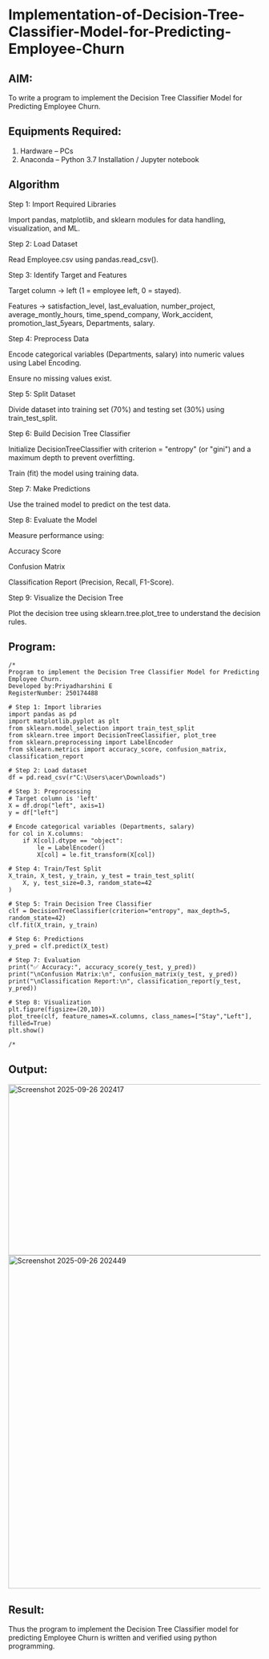 # Implementation-of-Decision-Tree-Classifier-Model-for-Predicting-Employee-Churn

## AIM:
To write a program to implement the Decision Tree Classifier Model for Predicting Employee Churn.

## Equipments Required:
1. Hardware – PCs
2. Anaconda – Python 3.7 Installation / Jupyter notebook

## Algorithm
Step 1: Import Required Libraries

Import pandas, matplotlib, and sklearn modules for data handling, visualization, and ML.

Step 2: Load Dataset

Read Employee.csv using pandas.read_csv().

Step 3: Identify Target and Features

Target column → left (1 = employee left, 0 = stayed).

Features → satisfaction_level, last_evaluation, number_project, average_montly_hours, time_spend_company, Work_accident, promotion_last_5years, Departments, salary.

Step 4: Preprocess Data

Encode categorical variables (Departments, salary) into numeric values using Label Encoding.

Ensure no missing values exist.

Step 5: Split Dataset

Divide dataset into training set (70%) and testing set (30%) using train_test_split.

Step 6: Build Decision Tree Classifier

Initialize DecisionTreeClassifier with criterion = "entropy" (or "gini") and a maximum depth to prevent overfitting.

Train (fit) the model using training data.

Step 7: Make Predictions

Use the trained model to predict on the test data.

Step 8: Evaluate the Model

Measure performance using:

Accuracy Score

Confusion Matrix

Classification Report (Precision, Recall, F1-Score).

Step 9: Visualize the Decision Tree

Plot the decision tree using sklearn.tree.plot_tree to understand the decision rules.


## Program:
```
/*
Program to implement the Decision Tree Classifier Model for Predicting Employee Churn.
Developed by:Priyadharshini E
RegisterNumber: 250174488

# Step 1: Import libraries
import pandas as pd
import matplotlib.pyplot as plt
from sklearn.model_selection import train_test_split
from sklearn.tree import DecisionTreeClassifier, plot_tree
from sklearn.preprocessing import LabelEncoder
from sklearn.metrics import accuracy_score, confusion_matrix, classification_report

# Step 2: Load dataset
df = pd.read_csv(r"C:\Users\acer\Downloads")

# Step 3: Preprocessing
# Target column is 'left'
X = df.drop("left", axis=1)
y = df["left"]

# Encode categorical variables (Departments, salary)
for col in X.columns:
    if X[col].dtype == "object":
        le = LabelEncoder()
        X[col] = le.fit_transform(X[col])

# Step 4: Train/Test Split
X_train, X_test, y_train, y_test = train_test_split(
    X, y, test_size=0.3, random_state=42
)

# Step 5: Train Decision Tree Classifier
clf = DecisionTreeClassifier(criterion="entropy", max_depth=5, random_state=42)
clf.fit(X_train, y_train)

# Step 6: Predictions
y_pred = clf.predict(X_test)

# Step 7: Evaluation
print("✅ Accuracy:", accuracy_score(y_test, y_pred))
print("\nConfusion Matrix:\n", confusion_matrix(y_test, y_pred))
print("\nClassification Report:\n", classification_report(y_test, y_pred))

# Step 8: Visualization
plt.figure(figsize=(20,10))
plot_tree(clf, feature_names=X.columns, class_names=["Stay","Left"], filled=True)
plt.show()

/*
```
## Output:
<img width="514" height="341" alt="Screenshot 2025-09-26 202417" src="https://github.com/user-attachments/assets/b88837e8-5c04-4c31-8b3c-37ce5cd0c150" />
<img width="1395" height="664" alt="Screenshot 2025-09-26 202449" src="https://github.com/user-attachments/assets/7c523f60-ef42-4f27-829d-faf38fe71555" />


## Result:
Thus the program to implement the  Decision Tree Classifier model for predicting Employee Churn is written and verified using python programming.
